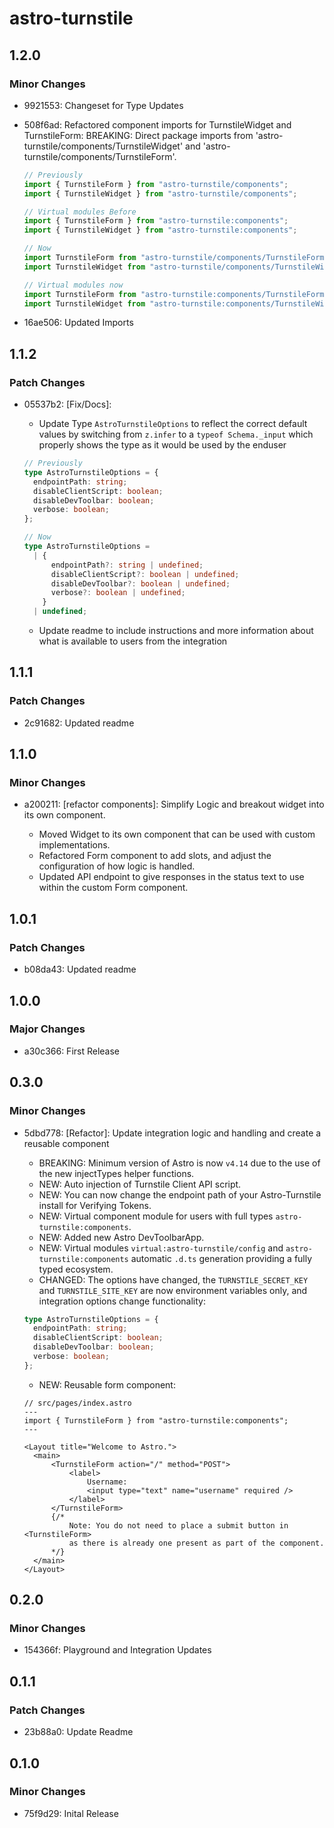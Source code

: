 # astro-turnstile

## 1.2.0

### Minor Changes

- 9921553: Changeset for Type Updates
- 508f6ad: Refactored component imports for TurnstileWidget and TurnstileForm:
  BREAKING: Direct package imports from 'astro-turnstile/components/TurnstileWidget' and 'astro-turnstile/components/TurnstileForm'.

  ```ts
  // Previously
  import { TurnstileForm } from "astro-turnstile/components";
  import { TurnstileWidget } from "astro-turnstile/components";

  // Virtual modules Before
  import { TurnstileForm } from "astro-turnstile:components";
  import { TurnstileWidget } from "astro-turnstile:components";

  // Now
  import TurnstileForm from "astro-turnstile/components/TurnstileForm";
  import TurnstileWidget from "astro-turnstile/components/TurnstileWidget";

  // Virtual modules now
  import TurnstileForm from "astro-turnstile:components/TurnstileForm";
  import TurnstileWidget from "astro-turnstile:components/TurnstileWidget";
  ```

- 16ae506: Updated Imports

## 1.1.2

### Patch Changes

- 05537b2: [Fix/Docs]:

  - Update Type `AstroTurnstileOptions` to reflect the correct default values by switching from `z.infer` to a `typeof Schema._input` which properly shows the type as it would be used by the enduser

  ```ts
  // Previously
  type AstroTurnstileOptions = {
    endpointPath: string;
    disableClientScript: boolean;
    disableDevToolbar: boolean;
    verbose: boolean;
  };

  // Now
  type AstroTurnstileOptions =
    | {
        endpointPath?: string | undefined;
        disableClientScript?: boolean | undefined;
        disableDevToolbar?: boolean | undefined;
        verbose?: boolean | undefined;
      }
    | undefined;
  ```

  - Update readme to include instructions and more information about what is available to users from the integration

## 1.1.1

### Patch Changes

- 2c91682: Updated readme

## 1.1.0

### Minor Changes

- a200211: [refactor components]: Simplify Logic and breakout widget into its own component.

  - Moved Widget to its own component that can be used with custom implementations.
  - Refactored Form component to add slots, and adjust the configuration of how logic is handled.
  - Updated API endpoint to give responses in the status text to use within the custom Form component.

## 1.0.1

### Patch Changes

- b08da43: Updated readme

## 1.0.0

### Major Changes

- a30c366: First Release

## 0.3.0

### Minor Changes

- 5dbd778: [Refactor]: Update integration logic and handling and create a reusable component

  - BREAKING: Minimum version of Astro is now `v4.14` due to the use of the new injectTypes helper functions.
  - NEW: Auto injection of Turnstile Client API script.
  - NEW: You can now change the endpoint path of your Astro-Turnstile install for Verifying Tokens.
  - NEW: Virtual component module for users with full types `astro-turnstile:components`.
  - NEW: Added new Astro DevToolbarApp.
  - NEW: Virtual modules `virtual:astro-turnstile/config` and `astro-turnstile:components` automatic `.d.ts` generation providing a fully typed ecosystem.
  - CHANGED: The options have changed, the `TURNSTILE_SECRET_KEY` and `TURNSTILE_SITE_KEY` are now environment variables only, and integration options change functionality:

  ```ts
  type AstroTurnstileOptions = {
    endpointPath: string;
    disableClientScript: boolean;
    disableDevToolbar: boolean;
    verbose: boolean;
  };
  ```

  - NEW: Reusable form component:

  ```tsx
  // src/pages/index.astro
  ---
  import { TurnstileForm } from "astro-turnstile:components";
  ---

  <Layout title="Welcome to Astro.">
  	<main>
  		<TurnstileForm action="/" method="POST">
  			<label>
  				Username:
  				<input type="text" name="username" required />
  			</label>
  		</TurnstileForm>
  		{/*
  			Note: You do not need to place a submit button in <TurnstileForm>
  			as there is already one present as part of the component.
  		*/}
  	</main>
  </Layout>
  ```

## 0.2.0

### Minor Changes

- 154366f: Playground and Integration Updates

## 0.1.1

### Patch Changes

- 23b88a0: Update Readme

## 0.1.0

### Minor Changes

- 75f9d29: Inital Release
